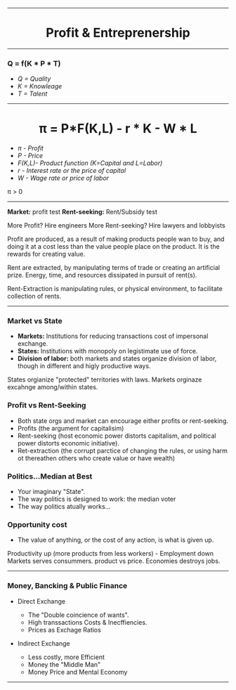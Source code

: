 ***
<div align="center">
    <h1>Profit & Entreprenership</h1>
</div>

***
### __Q = f(K * P * T)__
   
   * _Q = Quality_  
   * _K = Knowleage_  
   * _T = Talent_  

***

<div align="center">
    <h1>π = P*F(K,L) - r * K - W * L </h1>
</div>

  * _π - Profit_ 
  * _P - Price_
  * _F(K,L)- Product function (K=Capital and L=Labor)_  
  * _r - Interest rate or the price of capital_ 
  * _W - Wage rate or price of labor_

π > 0

***

__Market:__ profit test
__Rent-seeking:__ Rent/Subsidy test

More Profit? Hire engineers
More Rent-seeking? Hire lawyers and lobbyists

Profit are produced, as a result of making products people wan to buy, and doing it at a cost less than the value people place on the product. It is the rewards for creating value.

Rent are extracted, by manipulating terms of trade or creating an artificial prize. Energy, time, and resources dissipated in pursuit of rent(s).

Rent-Extraction is manipulating rules, or physical environment, to facilitate collection of rents.

***
### __Market vs State__

* __Markets:__ Institutions for reducing transactions cost of impersonal exchange.
* __States:__ Institutions with monopoly on legistimate use of force.
* __Division of labor:__ both markets and states organize division of labor, though in different and higly productive ways.

States orgianize "protected" territories with laws.
Markets orginaze excahnge among/within states.

### __Profit vs Rent-Seeking__

* Both state orgs and market can encourage either profits or rent-seeking.
* Profits (the argument for capitalisim)
* Rent-seeking (host economic power distorts capitalism, and political power distorts economic initiative).
* Ret-extraction (the corrupt parctice of changing the rules, or using harm ot thereathen others who create value or have wealth)
 
### __Politics...Median at Best__

* Your imaginary "State".
* The way politics is designed to work:
the median voter
* The way politics atually works...

### __Opportunity cost__

* The value of anything, or the cost of any action, is what is given up.

Productivity up (more products from less workers) - Employment down
Markets serves consummers. product vs price.
Economies destroys jobs.

***

### __Money, Bancking & Public Finance__

* Direct Exchange
  - The "Double coincience of wants".
  - High transsactions Costs & Inecffiencies.
  - Prices as Exchage Ratios
  
* Indirect Exchange
  - Less costly, more Efficient
  - Money the "Middle Man"
  - Money Price and Mental Economy

***